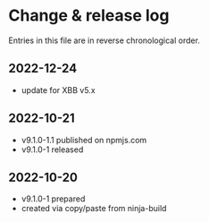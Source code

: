 # Change & release log

Entries in this file are in reverse chronological order.

## 2022-12-24

* update for XBB v5.x

## 2022-10-21

* v9.1.0-1.1 published on npmjs.com
* v9.1.0-1 released

## 2022-10-20

* v9.1.0-1 prepared
* created via copy/paste from ninja-build
